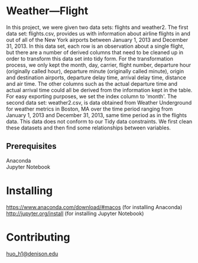 # Weather—Flight
In this project, we were given two data sets: flights and weather2. The first data set: flights.csv, provides us with information about airline flights in and out of all of the New York airports between January 1, 2013 and December 31, 2013. In this data set, each row is an observation about a single flight, but there are a number of derived columns that need to be cleaned up in order to transform this data set into tidy form. For the transformation process, we only kept the month, day, carrier, flight number, departure hour (originally called hour), departure minute (originally called minute), origin and destination airports, departure delay time, arrival delay time, distance and air time. The other columns such as the actual departure time and actual arrival time could all be derived from the information kept in the table. For easy exporting purposes, we set the index column to 'month'. The second data set: weather2.csv, is data obtained from Weather Underground for weather metrics in Boston, MA over the time period ranging from January 1, 2013 and December 31, 2013, same time period as in the flights data. This data does not conform to our Tidy data constraints. We first clean these datasets and then find some relationships between variables. 
## Prerequisites
Anaconda<br>
Jupyter Notebook
# Installing
https://www.anaconda.com/download/#macos (for installing Anaconda)<br>
http://jupyter.org/install (for installing Jupyter Notebook)<br>
# Contributing
huo_h1@denison.edu
